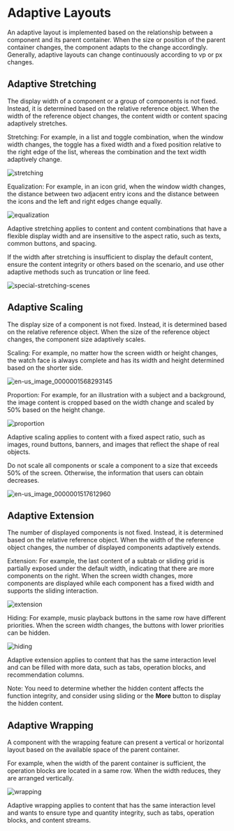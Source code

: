 # Adaptive Layouts

An adaptive layout is implemented based on the relationship between a component and its parent container. When the size or position of the parent container changes, the component adapts to the change accordingly. Generally, adaptive layouts can change continuously according to vp or px changes.


## Adaptive Stretching

The display width of a component or a group of components is not fixed. Instead, it is determined based on the relative reference object. When the width of the reference object changes, the content width or content spacing adaptively stretches.

Stretching: For example, in a list and toggle combination, when the window width changes, the toggle has a fixed width and a fixed position relative to the right edge of the list, whereas the combination and the text width adaptively change.

![stretching](figures/stretching.gif)

Equalization: For example, in an icon grid, when the window width changes, the distance between two adjacent entry icons and the distance between the icons and the left and right edges change equally.

![equalization](figures/equalization.gif)

Adaptive stretching applies to content and content combinations that have a flexible display width and are insensitive to the aspect ratio, such as texts, common buttons, and spacing.

If the width after stretching is insufficient to display the default content, ensure the content integrity or others based on the scenario, and use other adaptive methods such as truncation or line feed.

![special-stretching-scenes](figures/special-stretching-scenes.png)


## Adaptive Scaling

The display size of a component is not fixed. Instead, it is determined based on the relative reference object. When the size of the reference object changes, the component size adaptively scales.

Scaling: For example, no matter how the screen width or height changes, the watch face is always complete and has its width and height determined based on the shorter side.

![en-us_image_0000001568293145](figures/en-us_image_0000001568293145.gif)

Proportion: For example, for an illustration with a subject and a background, the image content is cropped based on the width change and scaled by 50% based on the height change.

![proportion](figures/proportion.gif)

Adaptive scaling applies to content with a fixed aspect ratio, such as images, round buttons, banners, and images that reflect the shape of real objects.

Do not scale all components or scale a component to a size that exceeds 50% of the screen. Otherwise, the information that users can obtain decreases.

![en-us_image_0000001517612960](figures/en-us_image_0000001517612960.png)


## Adaptive Extension

The number of displayed components is not fixed. Instead, it is determined based on the relative reference object. When the width of the reference object changes, the number of displayed components adaptively extends.

Extension: For example, the last content of a subtab or sliding grid is partially exposed under the default width, indicating that there are more components on the right. When the screen width changes, more components are displayed while each component has a fixed width and supports the sliding interaction.

![extension](figures/extension.gif)

Hiding: For example, music playback buttons in the same row have different priorities. When the screen width changes, the buttons with lower priorities can be hidden.

![hiding](figures/hiding.gif)

Adaptive extension applies to content that has the same interaction level and can be filled with more data, such as tabs, operation blocks, and recommendation columns.

Note: You need to determine whether the hidden content affects the function integrity, and consider using sliding or the **More** button to display the hidden content.


## Adaptive Wrapping

A component with the wrapping feature can present a vertical or horizontal layout based on the available space of the parent container.

For example, when the width of the parent container is sufficient, the operation blocks are located in a same row. When the width reduces, they are arranged vertically.

![wrapping](figures/wrapping.png)

Adaptive wrapping applies to content that has the same interaction level and wants to ensure type and quantity integrity, such as tabs, operation blocks, and content streams.